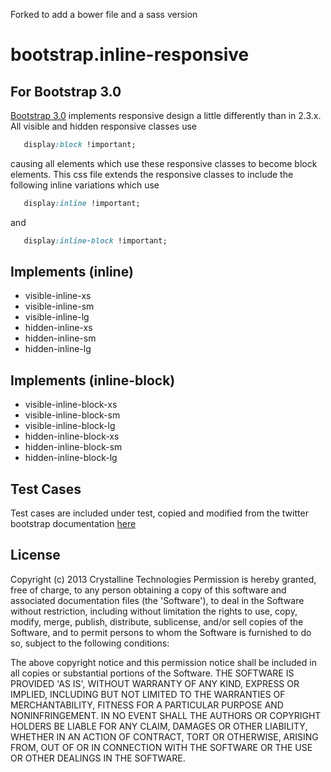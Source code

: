 Forked to add a bower file and a sass version

bootstrap.inline-responsive
=========

For Bootstrap 3.0
------------------
<a href='https://github.com/twbs/bootstrap'>Bootstrap 3.0</a> implements responsive design a little differently than in 2.3.x.  All visible and hidden responsive classes use 

```css
   display:block !important;
```

causing all elements which use these responsive classes to become block elements.  This css file extends the responsive classes to include the following inline variations which use

```css
   display:inline !important;
```

and

```css
   display:inline-block !important;
```

Implements (inline)
--------------

+	visible-inline-xs
+	visible-inline-sm
+	visible-inline-lg
+	hidden-inline-xs
+	hidden-inline-sm
+	hidden-inline-lg

Implements (inline-block)
--------------

+	visible-inline-block-xs
+	visible-inline-block-sm
+	visible-inline-block-lg
+	hidden-inline-block-xs
+	hidden-inline-block-sm
+	hidden-inline-block-lg


Test Cases
--------------
Test cases are included under test, copied and modified from the twitter bootstrap documentation <a href='http://getbootstrap.com/'>here</a>

License
--------------

Copyright (c) 2013 Crystalline Technologies
 Permission is hereby granted, free of charge, to any person obtaining a copy of this software and associated documentation files (the 'Software'), to deal in the Software without restriction, including without limitation the rights to use, copy, modify, merge, publish, distribute, sublicense,  and/or sell copies of the Software, and to permit persons to whom the Software is furnished to do so, subject to the following conditions:

The above copyright notice and this permission notice shall be included in all copies or substantial portions of the Software.
THE SOFTWARE IS PROVIDED 'AS IS', WITHOUT WARRANTY OF ANY KIND, EXPRESS OR IMPLIED, INCLUDING BUT NOT LIMITED TO THE WARRANTIES OF MERCHANTABILITY, FITNESS FOR A PARTICULAR PURPOSE AND NONINFRINGEMENT. IN NO EVENT SHALL THE AUTHORS OR COPYRIGHT HOLDERS BE LIABLE FOR ANY CLAIM, DAMAGES OR OTHER LIABILITY, WHETHER IN AN ACTION OF CONTRACT, TORT OR OTHERWISE, ARISING FROM, OUT OF OR IN CONNECTION WITH THE SOFTWARE OR THE USE OR OTHER DEALINGS IN THE SOFTWARE.


